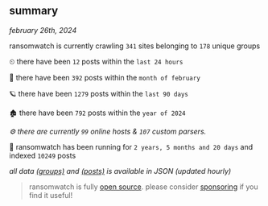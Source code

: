
## summary
_february 26th, 2024_

ransomwatch is currently crawling `341` sites belonging to `178` unique groups

⏲ there have been `12` posts within the `last 24 hours`

🦈 there have been `392` posts within the `month of february`

🪐 there have been `1279` posts within the `last 90 days`

🏚 there have been `792` posts within the `year of 2024`

_⚙️ there are currently `99` online hosts & `107` custom parsers._

🦕 ransomwatch has been running for `2 years, 5 months and 20 days` and indexed `10249` posts

_all data  [(groups)](http://ransomwhat.telemetry.ltd/groups) and [(posts)](http://ransomwhat.telemetry.ltd/posts) is available in JSON (updated hourly)_

> ransomwatch is fully [open source](https://github.com/joshhighet/ransomwatch#ransomwatch--). please consider [sponsoring](https://github.com/sponsors/joshhighet) if you find it useful!
